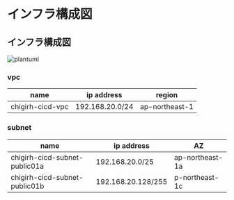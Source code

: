 # インフラ構成図
## インフラ構成図
![plantuml](http://www.plantuml.com/plantuml/proxy?cache=no&src=https://raw.githubusercontent.com/Future-Csg3/nkaca-training-docs/main/20_要件定義/10_システム構成図/infra_diagram.puml)

### vpc
| name             | ip address      | region         |
| ---------------- | --------------- | -------------- |
| chigirh-cicd-vpc | 192.168.20.0/24 | ap-northeast-1 |

### subnet
| name                          | ip address         | AZ              |
| ----------------------------- | ------------------ | --------------- |
| chigirh-cicd-subnet-public01a | 192.168.20.0/25    | ap-northeast-1a |
| chigirh-cicd-subnet-public01b | 192.168.20.128/255 | p-northeast-1c  |